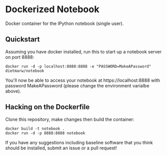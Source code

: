 Dockerized Notebook
===================

Docker container for the IPython notebook (single user).

## Quickstart

Assuming you have docker installed, run this to start up a notebook server on port 8888:

```
docker run -d -p localhost:8888:8888 -e "PASSWORD=MakeAPassword" dietmarw/notebook
```

You'll now be able to access your notebook at https://localhost:8888 with password MakeAPassword (please change the environment varialbe above).

## Hacking on the Dockerfile

Clone this repository, make changes then build the container:

```
docker build -t notebook .
docker run -d -p 8888:8888 notebook
```

If you have any suggestions including baseline software that you think should be installed, submit an issue or a pull request!
